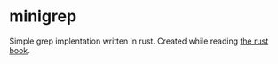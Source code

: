 # minigrep
Simple grep implentation written in rust. Created while reading [the rust book](https://doc.rust-lang.org/book/second-edition/ch12-00-an-io-project.html).
